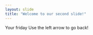 ```yaml
---
layout: slide
title: "Welcome to our second slide!"
---
```

Your friday
Use the left arrow to go back!

